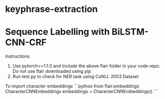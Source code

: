 # keyphrase-extraction


# Sequence Labelling with BiLSTM-CNN-CRF

 Instructions 
 <ol>
  <li> Use pytorch==1.1.0 and Include the above flair folder in your code repo. Do not use flair downloaded using pip </li>
  <li> Run test.py to check for NER task using CoNLL 2003 Dataset </li>
  </ol>
  To import character embeddings 
  ```python
from flair.embeddings  CharacterCNNEmbeddings
embeddings = CharacterCNNEmbeddings()
  ```

